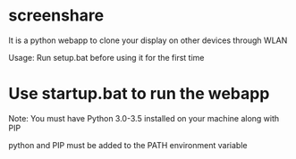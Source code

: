 # screenshare
It is a python webapp to clone your display on other devices through WLAN

Usage:
Run setup.bat before using it for the first time

# Use startup.bat to run the webapp

Note:
You must have Python 3.0-3.5 installed on your machine along with PIP

python and PIP must be added to the PATH environment variable
